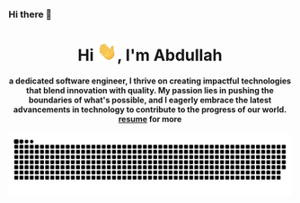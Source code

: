 ### Hi there 👋

<div align="center">
<h1 align="center">Hi <img width="35" src="https://github.com/1999AZZAR/1999AZZAR/blob/main/resources/img/waving.gif">, I'm Abdullah</h1>
<h4 align="center">a dedicated software engineer, I thrive on creating impactful technologies that blend innovation with quality. My passion lies in pushing the boundaries of what's possible, and I eagerly embrace the latest advancements in technology to contribute to the progress of our world.    <a href="https://github.com/" target="_blank">resume</a> for more</h4>
</div>

<div align="center">
  <a href="https://1999azzar.github.io/1999AZZAR/">
  <img  src="https://github.com/1999AZZAR/1999AZZAR/blob/main/resources/img/grid-snake.svg"
       alt="snake" /></a>
</div>

